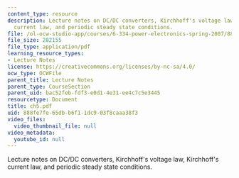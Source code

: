 ```yaml
---
content_type: resource
description: Lecture notes on DC/DC converters, Kirchhoff's voltage law, Kirchhoff's
  current law, and periodic steady state conditions.
file: /ol-ocw-studio-app/courses/6-334-power-electronics-spring-2007/888fe7fe65dbb6f11dc903f8caaa38f3_ch5.pdf
file_size: 282155
file_type: application/pdf
learning_resource_types:
- Lecture Notes
license: https://creativecommons.org/licenses/by-nc-sa/4.0/
ocw_type: OCWFile
parent_title: Lecture Notes
parent_type: CourseSection
parent_uid: bac52feb-fdf3-e0d1-4e31-ee4c7c5e3445
resourcetype: Document
title: ch5.pdf
uid: 888fe7fe-65db-b6f1-1dc9-03f8caaa38f3
video_files:
  video_thumbnail_file: null
video_metadata:
  youtube_id: null
---
```

Lecture notes on DC/DC converters, Kirchhoff's voltage law, Kirchhoff's current law, and periodic steady state conditions.